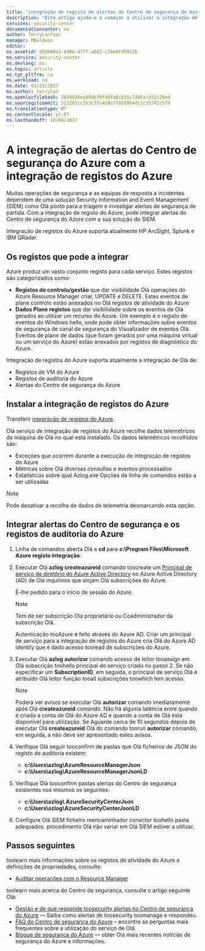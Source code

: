 ```yaml
---
title: "integração de registo de alertas do Centro de segurança do Azure aaaIntegrating com o Azure | Microsoft Docs"
description: "Este artigo ajuda-o a começar a utilizar a integração de alertas do Centro de segurança com a integração de registos do Azure."
services: security-center
documentationcenter: na
author: TerryLanfear
manager: MBaldwin
editor: 
ms.assetid: d2d088d3-d38d-47ff-a062-c78e0fd59226
ms.service: security-center
ms.devlang: na
ms.topic: article
ms.tgt_pltfrm: na
ms.workload: na
ms.date: 03/23/2017
ms.author: terrylan
ms.openlocfilehash: 2649036ee990bf0f48fa0cb35c7495ac932c29ed
ms.sourcegitcommit: 523283cc1b3c37c428e77850964dc1c33742c5f0
ms.translationtype: MT
ms.contentlocale: pt-PT
ms.lasthandoff: 10/06/2017
---
```

# <a name="integrating-azure-security-center-alerts-with-azure-log-integration"></a>A integração de alertas do Centro de segurança do Azure com a integração de registos do Azure
Muitas operações de segurança e as equipas de resposta a incidentes dependem de uma solução Security Information and Event Management (SIEM) como Olá ponto para a triagem e investigar alertas de segurança de partida. Com a integração de registo do Azure, pode integrar alertas do Centro de segurança do Azure com a sua solução do SIEM.

Integração de registos do Azure suporta atualmente HP ArcSight, Splunk e IBM QRadar.

## <a name="what-logs-can-i-integrate"></a>Os registos que pode a integrar
Azure produz um vasto conjunto registo para cada serviço. Estes registos são categorizados como:

* **Registos de controlo/gestão** que dar visibilidade Olá operações do Azure Resource Manager criar, UPDATE e DELETE. Estes eventos de plane controlo estão anexados no Olá registos de atividade do Azure
* **Dados Plane registos** que dar visibilidade sobre os eventos de Olá gerados ao utilizar um recurso do Azure. Um exemplo é o registo de eventos do Windows hello, onde pode obter informações sobre eventos de segurança de canal de segurança do Visualizador de eventos Olá. Eventos de plane de dados (que foram gerados por uma máquina virtual ou um serviço do Azure) estão anexados por registos de diagnóstico do Azure.

Integração de registos do Azure suporta atualmente a integração de Olá de:

* Registos de VM do Azure
* Registos de auditoria do Azure
* Alertas do Centro de segurança do Azure

## <a name="install-azure-log-integration"></a>Instalar a integração de registos do Azure
Transferir [integração de registos do Azure](https://www.microsoft.com/download/details.aspx?id=53324).

Olá serviço de integração de registos do Azure recolhe dados telemétricos da máquina de Olá no qual está instalado.  Os dados telemétricos recolhidos são:

* Exceções que ocorrem durante a execução de integração de registos do Azure
* Métricas sobre Olá diversas consultas e eventos processados
* Estatísticas sobre qual Azlog.exe Opções da linha de comandos estão a ser utilizadas

> [!NOTE]
> Pode desativar a recolha de dados de telemetria desmarcando esta opção.
>
>

## <a name="integrate-azure-audit-logs-and-security-center-alerts"></a>Integrar alertas do Centro de segurança e os registos de auditoria do Azure
1. Linha de comandos aberta Olá e **cd** para **c:\Program Files\Microsoft Azure registo integração**.
2. Executar Olá **azlog createazureid** comando toocreate um [Principal de serviço de diretório do Azure Active Directory](../active-directory/active-directory-application-objects.md) no Azure Active Directory (AD) de Olá inquilinos que alojam Olá subscrições do Azure.

    É-lhe pedido para o início de sessão do Azure.

   > [!NOTE]
   > Tem de ser subscrição Olá proprietário ou Coadministrador da subscrição Olá.
   >
   >

    Autenticação tooAzure é feito através do Azure AD.  Criar um principal de serviço para a integração de registos do Azure cria Olá do Azure AD identity que é dado acesso tooread de subscrições do Azure.
3. Executar Olá **azlog autorizar <SubscriptionID>**  comando acesso de leitor tooassign em Olá subscrição toohello principal do serviço criado no passo 2. Se não especificar um **SubscriptionID**, em seguida, o principal de serviço Olá é atribuído Olá leitor função tooall subscrições toowhich tem acesso.

   > [!NOTE]
   > Poderá ver avisos se executar Olá **autorizar** comando imediatamente após Olá **createazureid** comando. Não há alguma latência entre quando é criada a conta de Olá do Azure AD e quando a conta de Olá está disponível para utilização. Se Aguarde cerca de 10 segundos depois de executar Olá **createazureid** Olá do comando toorun **autorizar** comando, em seguida, a não deve ser apresentado estes avisos.
   >
   >
4. Verifique Olá seguir tooconfirm de pastas que Olá ficheiros de JSON do registo de auditoria existem:

   * **c:\Users\azlog\AzureResourceManagerJson**
   * **c:\Users\azlog\AzureResourceManagerJsonLD**
5. Verifique Olá tooconfirm pastas alertas do Centro de segurança existentes nos mesmos os seguintes:

   * **c:\Users\azlog\ AzureSecurityCenterJson**
   * **c:\Users\azlog\AzureSecurityCenterJsonLD**
6. Configure Olá SIEM ficheiro reencaminhador conector toohello pasta adequados. procedimento Olá irão variar em Olá SIEM estiver a utilizar.

## <a name="next-steps"></a>Passos seguintes
toolearn mais informações sobre os registos de atividade do Azure e definições de propriedades, consulte:

* [Auditar operações com o Resource Manager](../azure-resource-manager/resource-group-audit.md)

toolearn mais acerca do Centro de segurança, consulte o artigo seguinte Olá:

* [Gestão e de que responde toosecurity alertas no Centro de segurança do Azure](security-center-managing-and-responding-alerts.md) — Saiba como alertas de toosecurity toomanage e respondeu.
* [FAQ do Centro de segurança do Azure](security-center-faq.md) – encontre as perguntas mais frequentes sobre a utilização do serviço de Olá.
* [Blogue de segurança do Azure](http://blogs.msdn.com/b/azuresecurity/) — obter Olá mais recentes notícias de segurança do Azure e informações.
